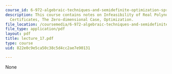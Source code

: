 ```yaml
---
course_id: 6-972-algebraic-techniques-and-semidefinite-optimization-spring-2006
description: This course contains notes on Infeasibility of Real Polynomial Equations,
  Certificates, The Zero-dimensional Case, Optimization.
file_location: /coursemedia/6-972-algebraic-techniques-and-semidefinite-optimization-spring-2006/822e0c9e5ca50c38c5d4cc2ae7e90131_lecture_17.pdf
file_type: application/pdf
layout: pdf
title: lecture_17.pdf
type: course
uid: 822e0c9e5ca50c38c5d4cc2ae7e90131

---
```

None